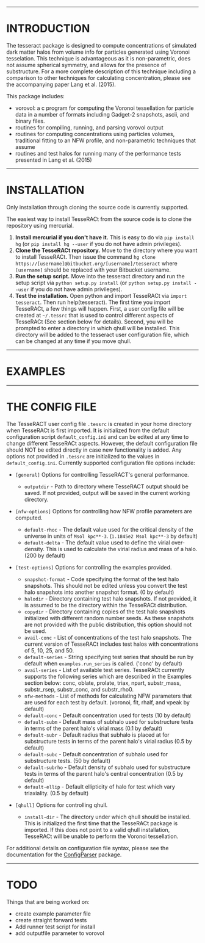--------------------------------------------------------------------------------

INTRODUCTION
============

The tesseract package is designed to compute concentrations of simulated dark
matter halos from volume info for particles generated using Voronoi tesselation.
This technique is advantageous as it is non-parametric, does not assume 
spherical symmetry, and allows for the presence of substructure. For a more
complete description of this technique including a comparison to other 
techniques for calculating concentration, please see the accompanying paper 
Lang et al. (2015).

This package includes:

* vorovol: a c program for computing the Voronoi tessellation for particle data in a number of formats including Gadget-2 snapshots, ascii, and binary files.
* routines for compiling, running, and parsing vorovol output
* routines for computing concentrations using particles volumes, traditional fitting to an NFW profile, and non-parametric techniques that assume 
* routines and test halos for running many of the performance tests presented in Lang et al. (2015)

--------------------------------------------------------------------------------

INSTALLATION
============

Only installation through cloning the source code is currently supported.

The easiest way to install TesseRACt from the source code is to clone the repository using mercurial. 

1. **Install mercurial if you don't have it.** This is easy to do via `pip install hg` (or `pip install hg --user` if you do not have admin privileges).
2. **Clone the TesseRACt repository.** Move to the directory where you want to install TesseRACt. Then issue the command `hg clone https://[username]@bitbucket.org/[username]/tesseract` where `[username]` should be replaced with your Bitbucket username.
3. **Run the setup script.** Move into the tesseract directory and run the setup script via `python setup.py install` (or `python setup.py install --user` if you do not have admin privileges).
4. **Test the installation.** Open python and import TesseRACt via `import tesseract`. Then run help(tesseract). The first time you import TesseRACt, a few things will happen. First, a user config file will be created at `~/.tessrc` that is used to control different aspects of TesseRACt (See section below for details).  Second, you will be prompted to enter a directory in which qhull will be installed. This directory will be added to the tesseract user configuration file, which can be changed at any time if you move qhull.

--------------------------------------------------------------------------------

EXAMPLES
========



--------------------------------------------------------------------------------

THE CONFIG FILE
===============

The TesseRACT user config file `.tessrc` is created in your home directory when TesseRACt is first imported. It is initialized from the default configuration script `default_config.ini` and can be edited at any time to change different TesseRACt aspects. However, the default configuration file should NOT be edited directly in case new functionality is added. Any options not provided in `.tessrc` are initialized to the values in `default_config.ini`. Currently supported configuration file options include:

* `[general]` Options for controlling TesseRACT's general performance.
    * `outputdir` - Path to directory where TesseRACT output should be saved. If not provided, output will be saved in the current working directory.

* `[nfw-options]` Options for controlling how NFW profile parameters are computed.
    * `default-rhoc` - The default value used for the critical density of the universe in units of `Msol kpc**-3`. (`1.1845e2 Msol kpc**-3` by default)
    * `default-delta` - The default value used to define the virial over-density. This is used to calculate the virial radius and mass of a halo. (200 by default)

* `[test-options]` Options for controlling the examples provided.
    * `snapshot-format` - Code specifying the format of the test halo snapshots. This should not be edited unless you convert the test halo snapshots into another snapshot format. (0 by default)
    * `halodir` - Directory containing test halo snapshots. If not provided, it is assumed to be the directory within the TesseRACt distribution.
    * `copydir` - Directory containing copies of the test halo snapshots initialized with different random number seeds. As these snapshots are not provided with the public distribution, this option should not be used.
    * `avail-conc` - List of concentrations of the test halo snapshots. The current version of TesseRACt includes test halos with concentrations of 5, 10, 25, and 50.
    * `default-series` - String specifying test series that should be run by default when `examples.run_series` is called. ('conc' by default)
    * `avail-series` - List of available test series. TesseRACt currently supports the following series which are described in the Examples section below: conc, oblate, prolate, triax, npart, substr_mass, substr_rsep, substr_conc, and substr_rho0.
    * `nfw-methods` - List of methods for calculating NFW parameters that are used for each test by default. (voronoi, fit, rhalf, and vpeak by default)
    * `default-conc` - Default concentration used for tests (10 by default)
    * `default-subm` - Default mass of subhalo used for substructure tests in terms of the parent halo's virial mass (0.1 by default)
    * `default-subr` - Default radius that subhalo is placed at for substructure tests in terms of the parent halo's virial radius (0.5 by default)
    * `default-subc` - Default concentration of subhalo used for substructure tests. (50 by default)
    * `default-subrho` - Default density of subhalo used for substructure tests in terms of the parent halo's central concentration (0.5 by default)
    * `default-ellip` - Default ellipticity of halo for test which vary triaxiality. (0.5 by default)

* `[qhull]` Options for controlling qhull.
    * `install-dir` - The directory under which qhull should be installed. This is initialized the first time that the TesseRACt package is imported. If this does not point to a valid qhull installation, TesseRACt will be unable to perform the Voronoi tessellation.

For additional details on configuration file syntax, please see the documentation for the [ConfigParser](https://docs.python.org/2/library/configparser.html) package.


--------------------------------------------------------------------------------

TODO
====
Things that are being worked on:

* create example parameter file
* create straight forward tests
* Add runner test script for install
* add outputfile parameter to vorovol